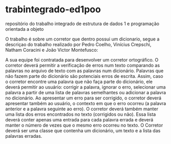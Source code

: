 # trabintegrado-ed1poo
repositório do trabalho integrado de estrutura de dados 1 e programação orientada a objeto

O trabalho é sobre um corretor que dentro possui um dicionario, segue a descriçao do trabalho realizado por Pedro Coelho, Vinícius Crepschi, Natham Coracini e João Victor Montefusco:

A sua equipe foi contratada para desenvolver um corretor ortográfico. O corretor
deverá permitir a verificação de erros num texto comparando as palavras no arquivo de texto com as palavras num dicionário. Palavras que não fazem parte do dicionário são potenciais erros de escrita. Assim, caso o corretor encontre uma palavra que não faça parte do dicionário, ele deverá permitir ao usuário: corrigir a palavra, ignorar o erro, selecionar uma palavra a partir de uma lista de palavras semelhantes ou adicionar a palavra no dicionário. Ao apresentar um erro para ser corrigido, o corretor deverá apresentar também ao usuário, o contexto em que o erro ocorreu (a palavra anterior e a palavra seguinte ao erro). O corretor deverá também manter uma lista dos erros encontrados no texto (corrigidos ou não). Essa lista deverá conter apenas uma entrada para cada palavra errada e deverá manter o número de vezes que o mesmo erro ocorreu no texto. O Corretor deverá ser uma classe que contenha um dicionário, um texto e a lista das palavras erradas.

